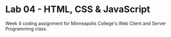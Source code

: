 # Lab 04 - HTML, CSS & JavaScript

Week 4 coding assignment for Minneapolis College's Web Client and Server Programming class.
